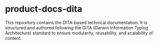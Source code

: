 # product-docs-dita
This repository contains the DITA-based technical documentation. It is structured and authored following the DITA (Darwin Information Typing Architecture) standard to ensure modularity, reusability, and scalability of content.
